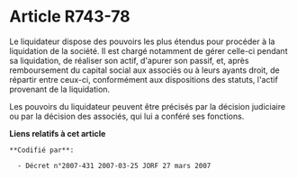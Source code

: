 # Article R743-78

Le liquidateur dispose des pouvoirs les plus étendus pour procéder à la liquidation de la société. Il est chargé notamment de
gérer celle-ci pendant sa liquidation, de réaliser son actif, d'apurer son passif, et, après remboursement du capital social
aux associés ou à leurs ayants droit, de répartir entre ceux-ci, conformément aux dispositions des statuts, l'actif provenant
de la liquidation.

Les pouvoirs du liquidateur peuvent être précisés par la décision judiciaire ou par la décision des associés, qui lui a
conféré ses fonctions.

**Liens relatifs à cet article**

	**Codifié par**:

	  - Décret n°2007-431 2007-03-25 JORF 27 mars 2007
